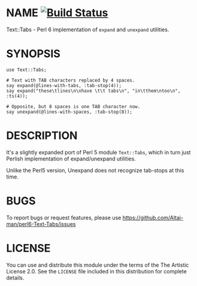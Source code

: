 # NAME [![Build Status](https://travis-ci.org/Altai-man/perl6-Text-Tabs.svg?branch=master)](https://travis-ci.org/Altai-man/perl6-Text-Tabs)

Text::Tabs - Perl 6 implementation of `expand` and `unexpand` utilities.

# SYNOPSIS

```
use Text::Tabs;

# Text with TAB characters replaced by 4 spaces.
say expand(@lines-with-tabs, :tab-stop(4));
say expand("these\tlines\n\nhave \t\t tabs\n", "in\tthem\ntoo\n", :ts(4));

# Opposite, but 8 spaces is one TAB character now.
say unexpand(@lines-with-spaces, :tab-stop(8));
```

# DESCRIPTION

It's a slightly expanded port of Perl 5 module `Text::Tabs`, which in turn just Perlish implementation of expand/unexpand utilities.

Unlike the Perl5 version, Unexpand does not recognize tab-stops at this time.

# BUGS

To report bugs or request features, please use
https://github.com/Altai-man/perl6-Text-Tabs/issues

# LICENSE

You can use and distribute this module under the terms of the
The Artistic License 2.0. See the `LICENSE` file included in this
distribution for complete details.

